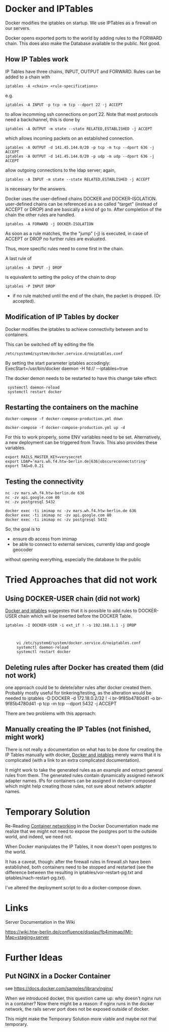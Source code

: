 # Docker and IPTables

Docker modifies the iptables on startup. We use IPTables as a firewall on our
servers.

Docker opens exported ports to the world by adding rules to the FORWARD chain.
This does also make the Database available to the public. Not good.

## How IP Tables work

IP Tables have three chains, INPUT, OUTPUT and FORWARD.
Rules can be added to a chain with

    iptables -A <chain> <rule-specifications>

e.g.

    iptables -A INPUT -p tcp -m tcp --dport 22 -j ACCEPT

to allow incomming ssh connections on port 22. Note that most protocols need a
backchannel, this is done by

    iptables -A OUTPUT -m state --state RELATED,ESTABLISHED -j ACCEPT

which allows incoming packets on an established connection.

    iptables -A OUTPUT -d 141.45.144.0/20 -p tcp -m tcp --dport 636 -j ACCEPT
    iptables -A OUTPUT -d 141.45.144.0/20 -p udp -m udp --dport 636 -j ACCEPT

allow outgoing connections to the ldap server; again,

    iptables -A INPUT -m state --state RELATED,ESTABLISHED -j ACCEPT

is necessary for the answers.

Docker uses the user-defined chains DOCKER and DOCKER-ISOLATION.
user-defined chains can be referenced as a so called "target" (instead of ACCEPT
  or DROP) and are basically a kind of go to. After completion of the chain
  the other rules are handled.

    iptables -A FORWARD -j DOCKER-ISOLATION

As soon as a rule matches, the the "jump" (-j) is executed, in case of
ACCEPT or DROP no further rules are evaluated.

Thus, more specific rules need to come first in the chain.

A last rule of

    iptables -A INPUT -j DROP

is equivalent to setting the policy of the chain to drop

    iptables -P INPUT DROP

- if no rule matched until the end of the chain, the packet is dropped. (Or accepted).

## Modification of IP Tables by docker

Docker modifies the iptables to achieve connectivity between and to containers.

This can be switched off by editing the file

    /etc/systemd/system/docker.service.d/noiptables.conf

By setting the start parameter iptables accodingly:
ExecStart=/usr/bin/docker daemon -H fd:// --iptables=true

The docker demon needs to be restarted to have this change take effect:

     systemctl daemon-reload
     systemctl restart docker

## Restarting the containers on the machine

    docker-compose -f docker-compose-production.yml down

    docker-compose -f docker-compose-production.yml up -d

For this to work properly, some ENV variables need to be set. Alternatively,
a new deployment can be triggered from Travis. This also provides these variables.

    export RAILS_MASTER_KEY=verysecret
    export LDAP='mars.wh.f4.htw-berlin.de|636|obscureconnectstring'
    export TAG=0.0.21


## Testing the connectivity

    nc -zv mars.wh.f4.htw-berlin.de 636
    nc -zv api.google.com 80
    nc -zv postgresql 5432

    docker exec -ti imimap nc -zv mars.wh.f4.htw-berlin.de 636
    docker exec -ti imimap nc -zv api.google.com 80
    docker exec -ti imimap nc -zv postgresql 5432

So, the goal is to
  - ensure db access from imimap
  - be able to connect to external services, currently ldap and google geocoder

without opening everything, especially the database to the public

# Tried Approaches that did not work
## Using DOCKER-USER chain (did not work)

[Docker and iptables](https://docs.docker.com/network/iptables/) suggestes that it is possible
to add rules to DOCKER-USER chain which will be inserted before the DOCKER Table.



    iptables -I DOCKER-USER -i ext_if ! -s 192.168.1.1 -j DROP



         vi /etc/systemd/system/docker.service.d/noiptables.conf
         systemctl daemon-reload
         systemctl restart docker

## Deleting rules after Docker has created them (did not work)

one approach could be to delete/alter rules after docker created them.
Probably mostly useful for tinkering/testing, as the alteration would be needed to
iptables -D DOCKER -d 172.18.0.2/32 ! -i br-9f85b4780d41 -o br-9f85b4780d41 -p tcp -m tcp --dport 5432 -j ACCEPT

There are two problems with this approach:

## Manually creating the IP Tables (not finished, might work)

There is not really a documentation on what has to be done for creating the
IP Tables manually with docker, [Docker and iptables](https://docs.docker.com/network/iptables/)
merely warns that it is complicated (with a link to an extra complicated
documentation).

It might work to take the generated rules as an example and extract general
rules from them. The generated rules contain dynamically assigned network
adapter names. IPs for containers can be assigned in docker-composed which
might help creating those rules, not sure about network adapter names.


# Temporary Solution

Re-Reading
[Container networking](https://docs.docker.com/config/containers/container-networking/)
in the Docker Documentation made me realize that we might not need to expose the
postgres port to the outside world, and indeed, we need not.

When Docker manipulates the IP Tables, it now doesn't open postgres to the world.

It has a caveat, though: after the firewall rules in firewall.sh have been established,
both containers need to be stopped and restarted (see the difference between the
resulting in iptables/vor-restart-pg.txt and iptables/nach-restart-pg.txt).

I've altered the deployment script to do a docker-compose down.


# Links

Server Documentation in the Wiki

https://wiki.htw-berlin.de/confluence/display/fb4imimap/IMI-Map+staging+server



# Further Ideas


## Put NGINX in a Docker Container

see
https://docs.docker.com/samples/library/nginx/

When we introduced docker, this question came up: why doesn't nginx run in a
container? Now there might be a reason: if nginx runs in the docker network,
the rails server port does not be exposed outside of docker.

This might make the Temporary Solution more viable and maybe not that temporary.
